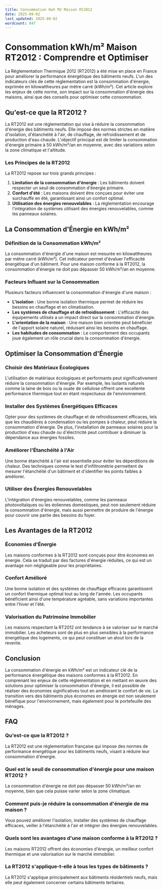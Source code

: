 ```yaml
---
title: Consommation Kwh M2 Maison Rt2012
date: 2025-09-02
last_updated: 2025-09-02
wordcount: 847
---
```


# Consommation kWh/m² Maison RT2012 : Comprendre et Optimiser

La Réglementation Thermique 2012 (RT2012) a été mise en place en France pour améliorer la performance énergétique des bâtiments neufs. L'un des indicateurs clés de cette réglementation est la consommation d'énergie, exprimée en kilowattheures par mètre carré (kWh/m²). Cet article explore les enjeux de cette norme, son impact sur la consommation d'énergie des maisons, ainsi que des conseils pour optimiser cette consommation.

## Qu'est-ce que la RT2012 ?

La RT2012 est une réglementation qui vise à réduire la consommation d'énergie des bâtiments neufs. Elle impose des normes strictes en matière d'isolation, d'étanchéité à l'air, de chauffage, de refroidissement et de production d'eau chaude. L'objectif principal est de limiter la consommation d'énergie primaire à 50 kWh/m²/an en moyenne, avec des variations selon la zone climatique et l'altitude.

### Les Principes de la RT2012

La RT2012 repose sur trois grands principes :

1. **Limitation de la consommation d'énergie** : Les bâtiments doivent respecter un seuil de consommation d'énergie primaire.
2. **Confort d'été** : Les maisons doivent être conçues pour éviter une surchauffe en été, garantissant ainsi un confort optimal.
3. **Utilisation des énergies renouvelables** : La réglementation encourage l'intégration de systèmes utilisant des énergies renouvelables, comme les panneaux solaires.

## La Consommation d'Énergie en kWh/m²

### Définition de la Consommation kWh/m²

La consommation d'énergie d'une maison est mesurée en kilowattheures par mètre carré (kWh/m²). Cet indicateur permet d'évaluer l'efficacité énergétique d'un bâtiment. Pour une maison conforme à la RT2012, la consommation d'énergie ne doit pas dépasser 50 kWh/m²/an en moyenne.

### Facteurs Influant sur la Consommation

Plusieurs facteurs influencent la consommation d'énergie d'une maison :

- **L'isolation** : Une bonne isolation thermique permet de réduire les besoins en chauffage et en climatisation.
- **Les systèmes de chauffage et de refroidissement** : L'efficacité des équipements utilisés a un impact direct sur la consommation d'énergie.
- **L'orientation de la maison** : Une maison bien orientée peut bénéficier de l'apport solaire naturel, réduisant ainsi les besoins en chauffage.
- **Les habitudes de consommation** : Le comportement des occupants joue également un rôle crucial dans la consommation d'énergie.

## Optimiser la Consommation d'Énergie

### Choisir des Matériaux Écologiques

L'utilisation de matériaux écologiques et performants peut significativement réduire la consommation d'énergie. Par exemple, les isolants naturels comme la laine de bois ou la ouate de cellulose offrent une excellente performance thermique tout en étant respectueux de l'environnement.

### Installer des Systèmes Énergétiques Efficaces

Opter pour des systèmes de chauffage et de refroidissement efficaces, tels que les chaudières à condensation ou les pompes à chaleur, peut réduire la consommation d'énergie. De plus, l'installation de panneaux solaires pour la production d'eau chaude ou d'électricité peut contribuer à diminuer la dépendance aux énergies fossiles.

### Améliorer l'Étanchéité à l'Air

Une bonne étanchéité à l'air est essentielle pour éviter les déperditions de chaleur. Des techniques comme le test d'infiltrométrie permettent de mesurer l'étanchéité d'un bâtiment et d'identifier les points faibles à améliorer.

### Utiliser des Énergies Renouvelables

L'intégration d'énergies renouvelables, comme les panneaux photovoltaïques ou les éoliennes domestiques, peut non seulement réduire la consommation d'énergie, mais aussi permettre de produire de l'énergie pour couvrir une partie des besoins du foyer.

## Les Avantages de la RT2012

### Économies d'Énergie

Les maisons conformes à la RT2012 sont conçues pour être économes en énergie. Cela se traduit par des factures d'énergie réduites, ce qui est un avantage non négligeable pour les propriétaires.

### Confort Amélioré

Une bonne isolation et des systèmes de chauffage efficaces garantissent un confort thermique optimal tout au long de l'année. Les occupants bénéficient ainsi d'une température agréable, sans variations importantes entre l'hiver et l'été.

### Valorisation du Patrimoine Immobilier

Les maisons respectant la RT2012 ont tendance à se valoriser sur le marché immobilier. Les acheteurs sont de plus en plus sensibles à la performance énergétique des logements, ce qui peut constituer un atout lors de la revente.

## Conclusion

La consommation d'énergie en kWh/m² est un indicateur clé de la performance énergétique des maisons conformes à la RT2012. En comprenant les enjeux de cette réglementation et en mettant en œuvre des solutions pour optimiser la consommation d'énergie, il est possible de réaliser des économies significatives tout en améliorant le confort de vie. La transition vers des bâtiments plus économes en énergie est non seulement bénéfique pour l'environnement, mais également pour le portefeuille des ménages.

## FAQ

### Qu'est-ce que la RT2012 ?

La RT2012 est une réglementation française qui impose des normes de performance énergétique pour les bâtiments neufs, visant à réduire leur consommation d'énergie.

### Quel est le seuil de consommation d'énergie pour une maison RT2012 ?

La consommation d'énergie ne doit pas dépasser 50 kWh/m²/an en moyenne, bien que cela puisse varier selon la zone climatique.

### Comment puis-je réduire la consommation d'énergie de ma maison ?

Vous pouvez améliorer l'isolation, installer des systèmes de chauffage efficaces, veiller à l'étanchéité à l'air et intégrer des énergies renouvelables.

### Quels sont les avantages d'une maison conforme à la RT2012 ?

Les maisons RT2012 offrent des économies d'énergie, un meilleur confort thermique et une valorisation sur le marché immobilier.

### La RT2012 s'applique-t-elle à tous les types de bâtiments ?

La RT2012 s'applique principalement aux bâtiments résidentiels neufs, mais elle peut également concerner certains bâtiments tertiaires.